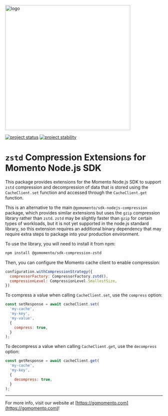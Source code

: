 <img src="https://docs.momentohq.com/img/momento-logo-forest.svg" alt="logo" width="400"/>

[![project status](https://momentohq.github.io/standards-and-practices/badges/project-status-official.svg)](https://github.com/momentohq/standards-and-practices/blob/main/docs/momento-on-github.md)
[![project stability](https://momentohq.github.io/standards-and-practices/badges/project-stability-stable.svg)](https://github.com/momentohq/standards-and-practices/blob/main/docs/momento-on-github.md)


# `zstd` Compression Extensions for Momento Node.js SDK

This package provides extensions for the Momento Node.js SDK to support `zstd` compression and decompression of data that
is stored using the `CacheClient.set` function and accessed through the `CacheClient.get` function.

This is an alternative to the main `@gomomento/sdk-nodejs-compression` package, which provides similar extensions but uses the `gzip` compression library rather than `zstd`.  `zstd` may be slightly faster than `gzip` for certain types of workloads, but it is not yet supported in the node.js standard library, so this extension requires an additional binary dependency that may require extra steps to package into your production environment.

To use the library, you will need to install it from npm:

```bash
npm install @gomomento/sdk-compression-zstd
```

Then, you can configure the Momento cache client to enable compression:

```javascript
configuration.withCompressionStrategy({
  compressorFactory: CompressorFactory.zstd(),
  compressionLevel: CompressionLevel.SmallestSize,
})

```

To compress a value when calling `CacheClient.set`, use the `compress` option:

```javascript
const setResponse = await cacheClient.set(
  'my-cache',
  'my-key',
  'my-value',
  {
    compress: true,
  }
);

```

To decompress a value when calling `CacheClient.get`, use the `decompress` option:

```javascript
const getResponse = await cacheClient.get(
  'my-cache',
  'my-key',
  {
    decompress: true,
  }
);
```

----------------------------------------------------------------------------------------
For more info, visit our website at [https://gomomento.com](https://gomomento.com)!
